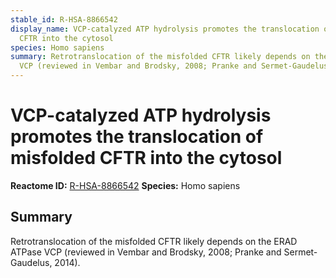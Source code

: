 ```yaml
---
stable_id: R-HSA-8866542
display_name: VCP-catalyzed ATP hydrolysis promotes the translocation of misfolded
  CFTR into the cytosol
species: Homo sapiens
summary: Retrotranslocation of the misfolded CFTR likely depends on the ERAD ATPase
  VCP (reviewed in Vembar and Brodsky, 2008; Pranke and Sermet-Gaudelus, 2014).
---
```


# VCP-catalyzed ATP hydrolysis promotes the translocation of misfolded CFTR into the cytosol
**Reactome ID:** [R-HSA-8866542](https://reactome.org/content/detail/R-HSA-8866542)
**Species:** Homo sapiens

## Summary

Retrotranslocation of the misfolded CFTR likely depends on the ERAD ATPase VCP (reviewed in Vembar and Brodsky, 2008; Pranke and Sermet-Gaudelus, 2014).
